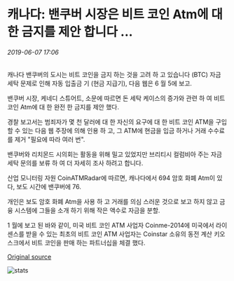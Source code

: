 # 캐나다: 밴쿠버 시장은 비트 코인 Atm에 대 한 금지를 제안 합니다 ...

###### 2019-06-07 17:06

캐나다 밴쿠버의 도시는 비트 코인을 금지 하는 것을 고려 하 고 있습니다 (BTC) 자금 세탁 문제로 인해 자동 입출금 기 (현금 지급기), 다음 웹은 6 월 5에 보고.

밴쿠버 시장, 케네디 스튜어트, 소문에 따르면 돈 세탁 케이스의 증가와 관련 하 여 비트 코인 Atm에 대 한 완전 한 금지를 제안 했다.

경찰 보고서는 범죄자가 몇 천 달러에 대 한 자신의 요구에 대 한 비트 코인 ATM을 구입할 수 있는 다음 웹 주장에 의해 인용 하 고, 그 ATM에 현금을 입금 하거나 거래 수수료를 제거 "필요에 따라 여러 번".

밴쿠버와 리치몬드 시의회는 활동을 위해 밀고 있었지만 브리티시 컬럼비아 주는 자금 세탁 문의를 보류 하 여 더 자세히 조사 하려고 합니다.

산업 모니터링 자원 CoinATMRadar에 따르면, 캐나다에서 694 암호 화폐 Atm이 있다, 보도 시간에 밴쿠버에 76.

개인은 보도 암호 화폐 Atm을 사용 하 고 거래를 의심 스러운 것으로 보고 하지 않고 금융 시스템에 그들을 소개 하기 위해 작은 액수로 자금을 분할.

1 월에 보고 된 바와 같이, 미국 비트 코인 ATM 사업자 Coinme-2014에 미국에서 라이센스를 받을 수 있는 최초의 비트 코인 ATM 사업자는 Coinstar 소유의 동전 계산 키오스크에서 비트 코인을 판매 하는 파트너십을 체결 했다.

[Original source](https://cointelegraph.com/news/canada-vancouver-mayor-suggests-ban-on-bitcoin-atms)

![stats](https://c.statcounter.com/11760860/0/a89fa40b/1/ "stats")